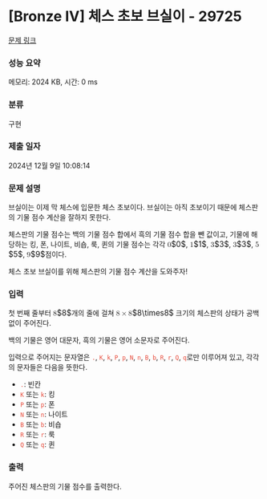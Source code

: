# [Bronze IV] 체스 초보 브실이 - 29725 

[문제 링크](https://www.acmicpc.net/problem/29725) 

### 성능 요약

메모리: 2024 KB, 시간: 0 ms

### 분류

구현

### 제출 일자

2024년 12월 9일 10:08:14

### 문제 설명

<p>브실이는 이제 막 체스에 입문한 체스 초보이다. 브실이는 아직 초보이기 때문에 체스판의 기물 점수 계산을 잘하지 못한다.</p>

<p>체스판의 기물 점수는 백의 기물 점수 합에서 흑의 기물 점수 합을 뺀 값이고, 기물에 해당하는 킹, 폰, 나이트, 비숍, 룩, 퀸의 기물 점수는 각각 <mjx-container class="MathJax" jax="CHTML" style="font-size: 109%; position: relative;"><mjx-math class="MJX-TEX" aria-hidden="true"><mjx-mn class="mjx-n"><mjx-c class="mjx-c30"></mjx-c></mjx-mn></mjx-math><mjx-assistive-mml unselectable="on" display="inline"><math xmlns="http://www.w3.org/1998/Math/MathML"><mn>0</mn></math></mjx-assistive-mml><span aria-hidden="true" class="no-mathjax mjx-copytext">$0$</span></mjx-container>, <mjx-container class="MathJax" jax="CHTML" style="font-size: 109%; position: relative;"><mjx-math class="MJX-TEX" aria-hidden="true"><mjx-mn class="mjx-n"><mjx-c class="mjx-c31"></mjx-c></mjx-mn></mjx-math><mjx-assistive-mml unselectable="on" display="inline"><math xmlns="http://www.w3.org/1998/Math/MathML"><mn>1</mn></math></mjx-assistive-mml><span aria-hidden="true" class="no-mathjax mjx-copytext">$1$</span></mjx-container>, <mjx-container class="MathJax" jax="CHTML" style="font-size: 109%; position: relative;"><mjx-math class="MJX-TEX" aria-hidden="true"><mjx-mn class="mjx-n"><mjx-c class="mjx-c33"></mjx-c></mjx-mn></mjx-math><mjx-assistive-mml unselectable="on" display="inline"><math xmlns="http://www.w3.org/1998/Math/MathML"><mn>3</mn></math></mjx-assistive-mml><span aria-hidden="true" class="no-mathjax mjx-copytext">$3$</span></mjx-container>, <mjx-container class="MathJax" jax="CHTML" style="font-size: 109%; position: relative;"><mjx-math class="MJX-TEX" aria-hidden="true"><mjx-mn class="mjx-n"><mjx-c class="mjx-c33"></mjx-c></mjx-mn></mjx-math><mjx-assistive-mml unselectable="on" display="inline"><math xmlns="http://www.w3.org/1998/Math/MathML"><mn>3</mn></math></mjx-assistive-mml><span aria-hidden="true" class="no-mathjax mjx-copytext">$3$</span></mjx-container>, <mjx-container class="MathJax" jax="CHTML" style="font-size: 109%; position: relative;"><mjx-math class="MJX-TEX" aria-hidden="true"><mjx-mn class="mjx-n"><mjx-c class="mjx-c35"></mjx-c></mjx-mn></mjx-math><mjx-assistive-mml unselectable="on" display="inline"><math xmlns="http://www.w3.org/1998/Math/MathML"><mn>5</mn></math></mjx-assistive-mml><span aria-hidden="true" class="no-mathjax mjx-copytext">$5$</span></mjx-container>, <mjx-container class="MathJax" jax="CHTML" style="font-size: 109%; position: relative;"><mjx-math class="MJX-TEX" aria-hidden="true"><mjx-mn class="mjx-n"><mjx-c class="mjx-c39"></mjx-c></mjx-mn></mjx-math><mjx-assistive-mml unselectable="on" display="inline"><math xmlns="http://www.w3.org/1998/Math/MathML"><mn>9</mn></math></mjx-assistive-mml><span aria-hidden="true" class="no-mathjax mjx-copytext">$9$</span></mjx-container>점이다. </p>

<p>체스 초보 브실이를 위해 체스판의 기물 점수 계산을 도와주자! </p>

### 입력 

 <p>첫 번째 줄부터 <mjx-container class="MathJax" jax="CHTML" style="font-size: 109%; position: relative;"><mjx-math class="MJX-TEX" aria-hidden="true"><mjx-mn class="mjx-n"><mjx-c class="mjx-c38"></mjx-c></mjx-mn></mjx-math><mjx-assistive-mml unselectable="on" display="inline"><math xmlns="http://www.w3.org/1998/Math/MathML"><mn>8</mn></math></mjx-assistive-mml><span aria-hidden="true" class="no-mathjax mjx-copytext">$8$</span></mjx-container>개의 줄에 걸쳐 <mjx-container class="MathJax" jax="CHTML" style="font-size: 109%; position: relative;"><mjx-math class="MJX-TEX" aria-hidden="true"><mjx-mn class="mjx-n"><mjx-c class="mjx-c38"></mjx-c></mjx-mn><mjx-mo class="mjx-n" space="3"><mjx-c class="mjx-cD7"></mjx-c></mjx-mo><mjx-mn class="mjx-n" space="3"><mjx-c class="mjx-c38"></mjx-c></mjx-mn></mjx-math><mjx-assistive-mml unselectable="on" display="inline"><math xmlns="http://www.w3.org/1998/Math/MathML"><mn>8</mn><mo>×</mo><mn>8</mn></math></mjx-assistive-mml><span aria-hidden="true" class="no-mathjax mjx-copytext">$8\times8$</span></mjx-container> 크기의 체스판의 상태가 공백 없이 주어진다.</p>

<p>백의 기물은 영어 대문자, 흑의 기물은 영어 소문자로 주어진다.</p>

<p>입력으로 주어지는 문자열은 <span style="color: rgb(231, 76, 60); --darkreader-inline-color: #e95849;" data-darkreader-inline-color=""><code>.</code></span>, <span style="color: rgb(231, 76, 60); --darkreader-inline-color: #e95849;" data-darkreader-inline-color=""><code>K</code></span>, <span style="color: rgb(231, 76, 60); --darkreader-inline-color: #e95849;" data-darkreader-inline-color=""><code>k</code></span>, <span style="color: rgb(231, 76, 60); --darkreader-inline-color: #e95849;" data-darkreader-inline-color=""><code>P</code></span>, <span style="color: rgb(231, 76, 60); --darkreader-inline-color: #e95849;" data-darkreader-inline-color=""><code>p</code></span>, <span style="color: rgb(231, 76, 60); --darkreader-inline-color: #e95849;" data-darkreader-inline-color=""><code>N</code></span>, <span style="color: rgb(231, 76, 60); --darkreader-inline-color: #e95849;" data-darkreader-inline-color=""><code>n</code></span>, <span style="color: rgb(231, 76, 60); --darkreader-inline-color: #e95849;" data-darkreader-inline-color=""><code>B</code></span>, <span style="color: rgb(231, 76, 60); --darkreader-inline-color: #e95849;" data-darkreader-inline-color=""><code>b</code></span>, <span style="color: rgb(231, 76, 60); --darkreader-inline-color: #e95849;" data-darkreader-inline-color=""><code>R</code></span>, <span style="color: rgb(231, 76, 60); --darkreader-inline-color: #e95849;" data-darkreader-inline-color=""><code>r</code></span>, <span style="color: rgb(231, 76, 60); --darkreader-inline-color: #e95849;" data-darkreader-inline-color=""><code>Q</code></span>, <span style="color: rgb(231, 76, 60); --darkreader-inline-color: #e95849;" data-darkreader-inline-color=""><code>q</code></span>로만 이루어져 있고, 각각의 문자들은 다음을 뜻한다.</p>

<ul>
	<li><span style="color: rgb(231, 76, 60); --darkreader-inline-color: #e95849;" data-darkreader-inline-color=""><code>.</code></span>: 빈칸</li>
	<li><span style="color: rgb(231, 76, 60); --darkreader-inline-color: #e95849;" data-darkreader-inline-color=""><code>K</code></span> 또는 <span style="color: rgb(231, 76, 60); --darkreader-inline-color: #e95849;" data-darkreader-inline-color=""><code>k</code></span>: 킹</li>
	<li><span style="color: rgb(231, 76, 60); --darkreader-inline-color: #e95849;" data-darkreader-inline-color=""><code>P</code></span> 또는 <span style="color: rgb(231, 76, 60); --darkreader-inline-color: #e95849;" data-darkreader-inline-color=""><code>p</code></span>: 폰</li>
	<li><span style="color: rgb(231, 76, 60); --darkreader-inline-color: #e95849;" data-darkreader-inline-color=""><code>N</code></span> 또는 <span style="color: rgb(231, 76, 60); --darkreader-inline-color: #e95849;" data-darkreader-inline-color=""><code>n</code></span>: 나이트</li>
	<li><code><span style="color: rgb(231, 76, 60); --darkreader-inline-color: #e95849;" data-darkreader-inline-color="">B</span></code> 또는 <span style="color: rgb(231, 76, 60); --darkreader-inline-color: #e95849;" data-darkreader-inline-color=""><code>b</code></span>: 비숍</li>
	<li><span style="color: rgb(231, 76, 60); --darkreader-inline-color: #e95849;" data-darkreader-inline-color=""><code>R</code></span> 또는 <span style="color: rgb(231, 76, 60); --darkreader-inline-color: #e95849;" data-darkreader-inline-color=""><code>r</code></span>: 룩</li>
	<li><span style="color: rgb(231, 76, 60); --darkreader-inline-color: #e95849;" data-darkreader-inline-color=""><code>Q</code></span> 또는 <span style="color: rgb(231, 76, 60); --darkreader-inline-color: #e95849;" data-darkreader-inline-color=""><code>q</code></span>: 퀸</li>
</ul>

### 출력 

 <p>주어진 체스판의 기물 점수를 출력한다.</p>


